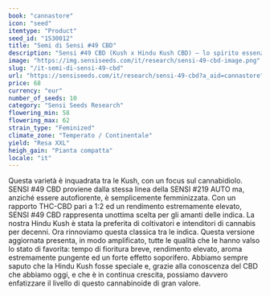 ```yaml
---
book: "cannastore"
icon: "seed"
itemtype: "Product"
seed_id: "1530012"
title: "Semi di Sensi #49 CBD"
description: "Sensi #49 CBD (Kush x Hindu Kush CBD) – lo spirito essenziale della Kush in una forma focalizzata sulla produzione di CBD. Acquistate i semi Sensi #49 qui."
image: "https://img.sensiseeds.com/it/research/sensi-49-cbd-image.png"
slug: "/it-semi-di-sensi-49-cbd"
url: "https://sensiseeds.com/it/research/sensi-49-cbd?a_aid=cannastore"
price: 68
currency: "eur"
number_of_seeds: 10
category: "Sensi Seeds Research"
flowering_min: 58
flowering_max: 62
strain_type: "Feminized"
climate_zone: "Temperato / Continentale"
yield: "Resa XXL"
heigh_gain: "Pianta compatta"
locale: "it"
---
```

Questa varietà è inquadrata tra le Kush, con un focus sul cannabidiolo. SENSI #49 CBD proviene dalla stessa linea della SENSI #219 AUTO ma, anziché essere autofiorente, è semplicemente femminizzata. Con un rapporto THC-CBD pari a 1:2 ed un rendimento estremamente elevato, SENSI #49 CBD rappresenta unottima scelta per gli amanti delle indica. La nostra Hindu Kush è stata la preferita di coltivatori e intenditori di cannabis per decenni. Ora rinnoviamo questa classica tra le indica. Questa versione aggiornata presenta, in modo amplificato, tutte le qualità che le hanno valso lo stato di favorita: tempo di fioritura breve, rendimento elevato, aroma estremamente pungente ed un forte effetto soporifero. Abbiamo sempre saputo che la Hindu Kush fosse speciale e, grazie alla conoscenza del CBD che abbiamo oggi, e che è in continua crescita, possiamo davvero enfatizzare il livello di questo cannabinoide di gran valore.
